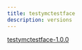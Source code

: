 ```yaml
---
title: testymctestface
description: versions
---
```


<!-- pip important -->

<head><meta name="pypi:repository-version" content="1.0"></head>

<a data-requires-python="&gt;=1.0.0" href="https://raw.githubusercontent.com/earthastronaut/thebinaries/main/testymctestface/testymctestface-1.0.0.tar.gz">testymctestface-1.0.0</a>

<!-- /pip important -->
